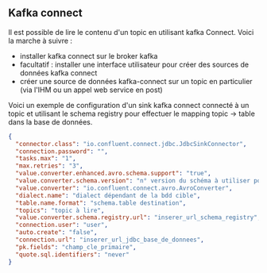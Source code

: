 ## Kafka connect
Il est possible de lire le contenu d'un topic en utilisant kafka Connect. Voici la marche à suivre :
- installer kafka connect sur le broker kafka
- facultatif : installer une interface utilisateur pour créer des sources de données kafka connect
- créer une source de données kafka-connect sur un topic en particulier (via l'IHM ou un appel web service en post)

Voici un exemple de configuration d'un sink kafka connect connecté à un topic et utilisant le schema registry pour effectuer le mapping topic -> table dans la base de données.
```json
{
  "connector.class": "io.confluent.connect.jdbc.JdbcSinkConnector",
  "connection.password": "",
  "tasks.max": "1",
  "max.retries": "3",
  "value.converter.enhanced.avro.schema.support": "true",
  "value.converter.schema.version": "n° version du schéma à utiliser pour ce topic",
  "value.converter": "io.confluent.connect.avro.AvroConverter",
  "dialect.name": "dialect dépendant de la bdd cible",
  "table.name.format": "schema.table destination",
  "topics": "topic à lire",
  "value.converter.schema.registry.url": "inserer_url_schema_registry",
  "connection.user": "user",
  "auto.create": "false",
  "connection.url": "inserer_url_jdbc_base_de_donnees",
  "pk.fields": "champ_cle_primaire",
  "quote.sql.identifiers": "never"
}
```
